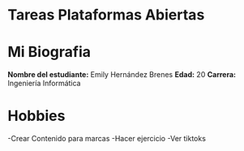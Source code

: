 # Tareas Plataformas Abiertas

# Mi Biografia

**Nombre del estudiante:** Emily Hernández Brenes
**Edad:** 20
**Carrera:** Ingeniería Informática

# Hobbies
-Crear Contenido para marcas
-Hacer ejercicio
-Ver tiktoks